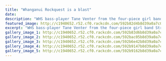 ```yaml
---
title: "Whanganui Rockquest is a blast"
date: 
description: "WHS bass-player Tane Venter from the four-piece girl band Straight Lace who won the Smokefreerockquest finals on Saturday night held at the Royal Wanganui Opera House..."
featured_image: http://c1940652.r52.cf0.rackcdn.com/592b82d4b8d39a0a7c000c34/Straight-Lace-guitarist-bass-player-chron-29-May.jpg
excerpt: "WHS bass-player Tane Venter from the four-piece girl band Straight Lace who won the Smokefreerockquest finals on Saturday night held at the Royal Wanganui Opera House."
gallery_image_1: http://c1940652.r52.cf0.rackcdn.com/592b83d6b8d39a0a7c000c38/Girl-band-1.jpg
gallery_image_2: http://c1940652.r52.cf0.rackcdn.com/592bac05b8d39a0a7c000c6a/Boy--girl-butterfly-1.jpg
gallery_image_3: http://c1940652.r52.cf0.rackcdn.com/592b6e42b8d39a0a7c000c16/Space-Cactus-from-WHS-celebrate-chron-29-May.jpg
gallery_image_4: http://c1940652.r52.cf0.rackcdn.com/592b9147b8d39a0a7c000c46/Boys-band-girl-singer-1.jpg
gallery_image_5: http://c1940652.r52.cf0.rackcdn.com/592b9162b8d39a0a7c000c4c/boys-jump-suits-1.jpg
---
```

